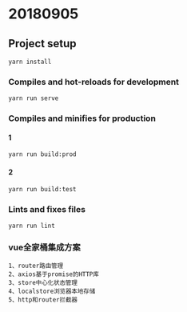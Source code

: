 # 20180905

## Project setup
```
yarn install
```

### Compiles and hot-reloads for development
```
yarn run serve
```

### Compiles and minifies for production
#### 1
```
yarn run build:prod
```
#### 2
```
yarn run build:test
```

### Lints and fixes files
```
yarn run lint
```

### vue全家桶集成方案
```
1、router路由管理
2、axios基于promise的HTTP库
3、store中心化状态管理
4、localstore浏览器本地存储
5、http和router拦截器
```
